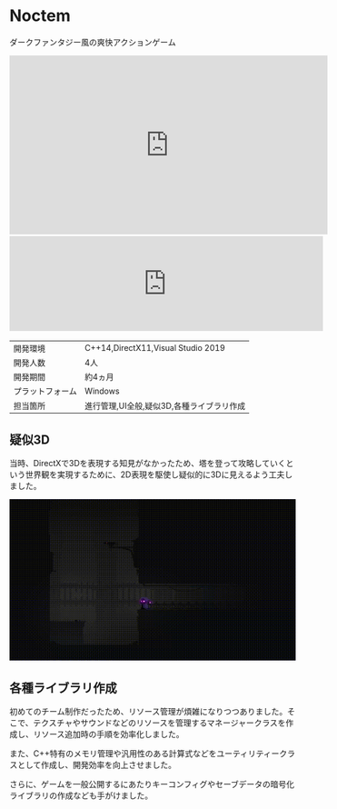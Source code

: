 # Noctem

ダークファンタジー風の爽快アクションゲーム

<iframe width="560" height="315" src="https://www.youtube.com/embed/wE0gTCZ1qj8?si=vhCACjR5PUpRQLj0" title="YouTube video player" frameborder="0" allow="accelerometer; autoplay; clipboard-write; encrypted-media; gyroscope; picture-in-picture; web-share" referrerpolicy="strict-origin-when-cross-origin" allowfullscreen></iframe>

<iframe width="552" height="167" frameborder="0" src="https://itch.io/embed/1470243"><a href="https://kobedenshigame.itch.io/noctem">Noctem by 神戸電子ゲームソフト分野</a></iframe>

|          |                                    |
| -------- | ---------------------------------- |
| 開発環境     | C++14,DirectX11,Visual Studio 2019 |
| 開発人数     | 4人                                 |
| 開発期間     | 約4ヵ月                               |
| プラットフォーム | Windows                            |
| 担当箇所     | 進行管理,UI全般,疑似3D,各種ライブラリ作成           |

## 疑似3D

当時、DirectXで3Dを表現する知見がなかったため、塔を登って攻略していくという世界観を実現するために、2D表現を駆使し疑似的に3Dに見えるよう工夫しました。

![entry](../../img/noctem/entry.gif)

## 各種ライブラリ作成

初めてのチーム制作だったため、リソース管理が煩雑になりつつありました。そこで、テクスチャやサウンドなどのリソースを管理するマネージャークラスを作成し、リソース追加時の手順を効率化しました。

また、C++特有のメモリ管理や汎用性のある計算式などをユーティリティークラスとして作成し、開発効率を向上させました。

さらに、ゲームを一般公開するにあたりキーコンフィグやセーブデータの暗号化ライブラリの作成なども手がけました。
